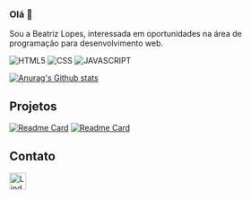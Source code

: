 ### Olá 👋

Sou a Beatriz Lopes, interessada em oportunidades na área de programação para desenvolvimento web.

![HTML5](https://img.shields.io/badge/HTML5-E34F26?style=for-the-badge&logo=html5&logoColor=white)
![CSS](https://img.shields.io/badge/CSS3-1572B6?style=for-the-badge&logo=css3&logoColor=white)
![JAVASCRIPT](https://img.shields.io/badge/JavaScript-323330?style=for-the-badge&logo=javascript&logoColor=F7DF1E)

[![ Anurag's Github stats](https://github-readme-stats.vercel.app/api?username=lopsbea&theme=dracula)](https://github.com/anuraghazra/github-readme-stats)

## Projetos

[![Readme Card](https://github-readme-stats.vercel.app/api/pin/?username=lopsbea&repo=devweekgit.github.io)](https://github.com/anuraghazra/github-readme-stats)
[![Readme Card](https://github-readme-stats.vercel.app/api/pin/?username=lopsbea&repo=maratona-explorer)](https://github.com/anuraghazra/github-readme-stats)

## Contato

[<img src='https://img.shields.io/badge/LinkedIn-0077B5?style=for-the-badge&logo=linkedin&logoColor=white' alt='Lindekin' height='30'>](linkedin.com/in/beatriz-lopesds)
